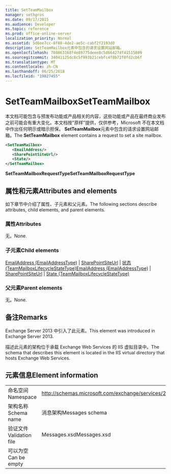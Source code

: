 ```yaml
---
title: SetTeamMailbox
manager: sethgros
ms.date: 09/17/2015
ms.audience: Developer
ms.topic: reference
ms.prod: office-online-server
localization_priority: Normal
ms.assetid: 5d6ee7cc-8f88-4de2-ae5c-cabf2f2193d0
description: SetTeamMailbox元素中包含的请求设置网站邮箱。
ms.openlocfilehash: 708863168f4e89775deee8c5d66427df41515089
ms.sourcegitcommit: 34041125dc8c5f993b21cebfc4f8b72f0fd2cb6f
ms.translationtype: MT
ms.contentlocale: zh-CN
ms.lasthandoff: 06/25/2018
ms.locfileid: "19827455"
---
```

# <a name="setteammailbox"></a><span data-ttu-id="f50ec-103">SetTeamMailbox</span><span class="sxs-lookup"><span data-stu-id="f50ec-103">SetTeamMailbox</span></span>

<span data-ttu-id="f50ec-104">本文档可能包含与预发布功能或产品相关的内容，这些功能或产品在最终商业发布之前可能会有重大变化。本文档按"原样"提供，仅供参考，Microsoft 不在本文档中作出任何明示或暗示担保。 **SetTeamMailbox**元素中包含的请求设置网站邮箱。</span><span class="sxs-lookup"><span data-stu-id="f50ec-104">The **SetTeamMailbox** element contains a request to set a site mailbox.</span></span> 
  
```XML
<SetTeamMailbox>
   <EmailAddress/>
   <SharePointSiteUrl/>
   <State/>
</SetTeamMailbox>
```

 <span data-ttu-id="f50ec-105">**SetTeamMailboxRequestType**</span><span class="sxs-lookup"><span data-stu-id="f50ec-105">**SetTeamMailboxRequestType**</span></span>
## <a name="attributes-and-elements"></a><span data-ttu-id="f50ec-106">属性和元素</span><span class="sxs-lookup"><span data-stu-id="f50ec-106">Attributes and elements</span></span>

<span data-ttu-id="f50ec-107">如下章节中介绍了属性、子元素和父元素。</span><span class="sxs-lookup"><span data-stu-id="f50ec-107">The following sections describe attributes, child elements, and parent elements.</span></span>
  
### <a name="attributes"></a><span data-ttu-id="f50ec-108">属性</span><span class="sxs-lookup"><span data-stu-id="f50ec-108">Attributes</span></span>

<span data-ttu-id="f50ec-109">无。</span><span class="sxs-lookup"><span data-stu-id="f50ec-109">None.</span></span>
  
### <a name="child-elements"></a><span data-ttu-id="f50ec-110">子元素</span><span class="sxs-lookup"><span data-stu-id="f50ec-110">Child elements</span></span>

<span data-ttu-id="f50ec-111">[EmailAddress (EmailAddressType)](emailaddress-emailaddresstype.md) | [SharePointSiteUrl](sharepointsiteurl.md) | [状态 (TeamMailboxLifecycleStateType)](state-teammailboxlifecyclestatetype.md)</span><span class="sxs-lookup"><span data-stu-id="f50ec-111">[EmailAddress (EmailAddressType)](emailaddress-emailaddresstype.md) | [SharePointSiteUrl](sharepointsiteurl.md) | [State (TeamMailboxLifecycleStateType)](state-teammailboxlifecyclestatetype.md)</span></span>
  
### <a name="parent-elements"></a><span data-ttu-id="f50ec-112">父元素</span><span class="sxs-lookup"><span data-stu-id="f50ec-112">Parent elements</span></span>

<span data-ttu-id="f50ec-113">无。</span><span class="sxs-lookup"><span data-stu-id="f50ec-113">None.</span></span>
  
## <a name="remarks"></a><span data-ttu-id="f50ec-114">备注</span><span class="sxs-lookup"><span data-stu-id="f50ec-114">Remarks</span></span>

<span data-ttu-id="f50ec-115">Exchange Server 2013 中引入了此元素。</span><span class="sxs-lookup"><span data-stu-id="f50ec-115">This element was introduced in Exchange Server 2013.</span></span>
  
<span data-ttu-id="f50ec-116">描述此元素的架构位于承载 Exchange Web Services 的 IIS 虚拟目录中。</span><span class="sxs-lookup"><span data-stu-id="f50ec-116">The schema that describes this element is located in the IIS virtual directory that hosts Exchange Web Services.</span></span>
  
## <a name="element-information"></a><span data-ttu-id="f50ec-117">元素信息</span><span class="sxs-lookup"><span data-stu-id="f50ec-117">Element information</span></span>

|||
|:-----|:-----|
|<span data-ttu-id="f50ec-118">命名空间</span><span class="sxs-lookup"><span data-stu-id="f50ec-118">Namespace</span></span>  <br/> |http://schemas.microsoft.com/exchange/services/2006/messages  <br/> |
|<span data-ttu-id="f50ec-119">架构名称</span><span class="sxs-lookup"><span data-stu-id="f50ec-119">Schema name</span></span>  <br/> |<span data-ttu-id="f50ec-120">消息架构</span><span class="sxs-lookup"><span data-stu-id="f50ec-120">Messages schema</span></span>  <br/> |
|<span data-ttu-id="f50ec-121">验证文件</span><span class="sxs-lookup"><span data-stu-id="f50ec-121">Validation file</span></span>  <br/> |<span data-ttu-id="f50ec-122">Messages.xsd</span><span class="sxs-lookup"><span data-stu-id="f50ec-122">Messages.xsd</span></span>  <br/> |
|<span data-ttu-id="f50ec-123">可以为空</span><span class="sxs-lookup"><span data-stu-id="f50ec-123">Can be empty</span></span>  <br/> ||
   

